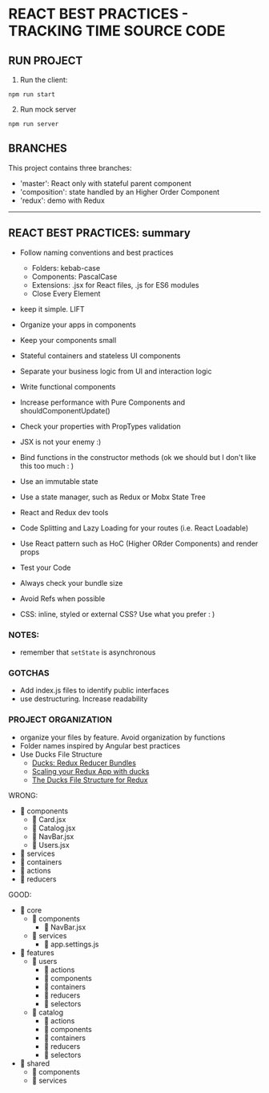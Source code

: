 # REACT BEST PRACTICES - TRACKING TIME SOURCE CODE

## RUN PROJECT

1) Run the client:

```
npm run start
```

2) Run mock server
```
npm run server
```

## BRANCHES

This project contains three branches:

* 'master': React only with stateful parent component
* 'composition': state handled by an Higher Order Component
* 'redux': demo with Redux

---

## REACT BEST PRACTICES: summary

* Follow naming conventions and best practices
    * Folders: kebab-case
    * Components: PascalCase
    * Extensions: .jsx for React files, .js for ES6 modules
    * Close Every Element <br />
* keep it simple. LIFT
* Organize your apps in components
* Keep your components small
* Stateful containers and stateless UI components
* Separate your business logic from UI and interaction logic
* Write functional components
* Increase performance with Pure Components and shouldComponentUpdate()
* Check your properties with PropTypes validation
* JSX is not your enemy :)
* Bind functions in the constructor methods (ok we should but I don't like this too much : )

* Use an immutable state
* Use a state manager, such as Redux or Mobx State Tree
* React and Redux dev tools
* Code Splitting and Lazy Loading for your routes (i.e. React Loadable)
* Use React pattern such as HoC (Higher ORder Components) and render props
* Test your Code
* Always check your bundle size
* Avoid Refs when possible
* CSS: inline, styled or external CSS? Use what you prefer : )

### NOTES:

* remember that `setState` is asynchronous


### GOTCHAS
* Add index.js files to identify public interfaces
* use destructuring. Increase readability


### PROJECT ORGANIZATION

* organize your files by feature. Avoid organization by functions
* Folder names inspired by Angular best practices
* Use Ducks File Structure
    * [Ducks: Redux Reducer Bundles](https://github.com/erikras/ducks-modular-redux)
    * [Scaling your Redux App with ducks](https://medium.freecodecamp.org/scaling-your-redux-app-with-ducks-6115955638be)
    * [The Ducks File Structure for Redux](https://medium.com/@scbarrus/the-ducks-file-structure-for-redux-d63c41b7035c)

WRONG:

* 📁 components
    * 📄 Card.jsx
    * 📄 Catalog.jsx
    * 📄 NavBar.jsx
    * 📄 Users.jsx
* 📁 services
* 📁 containers
* 📁 actions
* 📁 reducers


GOOD:

* 📁 core
    * 📁 components
        * 📄 NavBar.jsx
    * 📁 services
        * 📄 app.settings.js
* 📁 features
    * 📁 users
        * 📁 actions
        * 📁 components
        * 📁 containers
        * 📁 reducers
        * 📁 selectors
    * 📁 catalog
        * 📁 actions
        * 📁 components
        * 📁 containers
        * 📁 reducers
        * 📁 selectors
* 📁 shared
    * 📁 components
    * 📁 services

